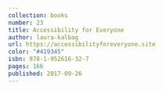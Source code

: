 ```yaml
---
collection: books
number: 23
title: Accessibility for Everyone
author: laura-kalbag
url: https://accessibilityforeveryone.site
color: "#419345"
isbn: 978-1-952616-32-7
pages: 166
published: 2017-09-26
---
```

